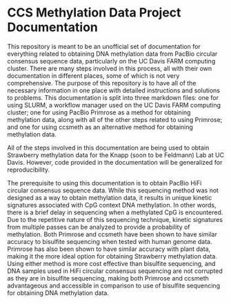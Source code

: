 # CCS Methylation Data Project Documentation

This repository is meant to be an unofficial set of documentation for everything related to obtaining DNA methylation data from PacBio circular consensus sequence data, particularly on the UC Davis FARM computing cluster. There are many steps involved in this process, all with their own documentation in different places, some of which is not very comprehensive. The purpose of this repository is to have all of the necessary information in one place with detailed instructions and solutions to problems. This documentation is split into three markdown files: one for using SLURM, a workflow manager used on the UC Davis FARM computing cluster; one for using PacBio Primrose as a method for obtaining methylation data, along with all of the other steps related to using Primrose; and one for using ccsmeth as an alternative method for obtaining methylation data.

All of the steps involved in this documentation are being used to obtain Strawberry methylation data for the Knapp (soon to be Feldmann) Lab at UC Davis. However, code provided in the documentation will be generalized for reproducibility. 

The prerequisite to using this documentation is to obtain PacBio HiFi circular consensus sequence data. While this sequencing method was not designed as a way to obtain methylation data, it results in unique kinetic signatures associated with CpG context DNA methylation. In other words, there is a brief delay in sequencing when a methylated CpG is encountered. Due to the repetitive nature of this sequencing technique, kinetic signatures from multiple passes can be analyzed to provide a probability of methylation. Both Primrose and ccsmeth have been shown to have similar accuracy to bisulfite sequencing when tested with human genome data. Primrose has also been shown to have similar accuracy with plant data, making it the more ideal option for obtaining Strawberry methylation data. Using either method is more cost effective than bisulfite sequencing, and DNA samples used in HiFi circular consensus sequencing are not corrupted as they are in bisulfite sequencing, making both Primrose and ccsmeth advantageous and accessible in comparison to use of bisulfite sequencing for obtaining DNA methylation data. 
